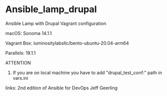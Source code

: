 # Ansible_lamp_drupal
Ansible Lamp with Drupal Vagrant configuration

macOS: Sonoma 14.1.1

Vagrant Box: luminositylabsllc/bento-ubuntu-20.04-arm64

Parallels: 19.1.1

ATTENTION
  1. If you are on local machine you have to add "drupal_test_conf:" path in vars.ini

links: 2nd edition of Ansible for DevOps Jeff Geerling
